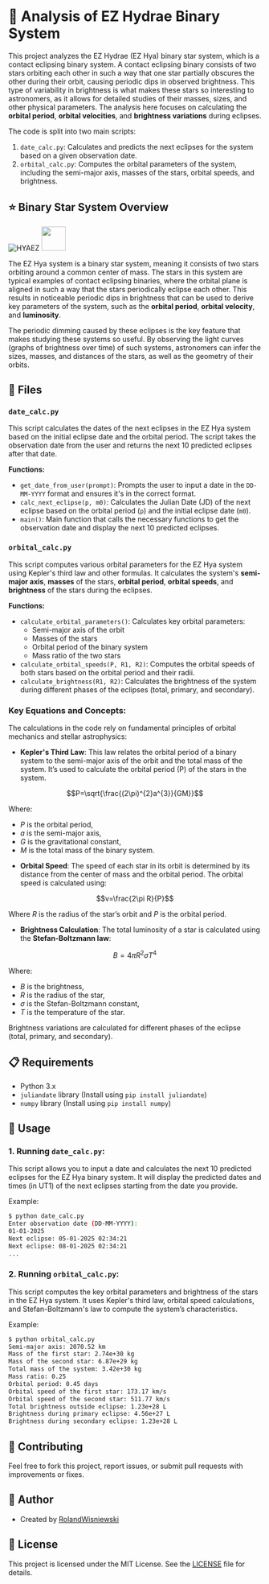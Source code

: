 # 🌟 Analysis of EZ Hydrae Binary System

This project analyzes the EZ Hydrae (EZ Hya) binary star system, which is a contact eclipsing binary system. A contact eclipsing binary consists of two stars orbiting each other in such a way that one star partially obscures the other during their orbit, causing periodic dips in observed brightness. This type of variability in brightness is what makes these stars so interesting to astronomers, as it allows for detailed studies of their masses, sizes, and other physical parameters. The analysis here focuses on calculating the **orbital period**, **orbital velocities**, and **brightness variations** during eclipses.

The code is split into two main scripts:
1. `date_calc.py`: Calculates and predicts the next eclipses for the system based on a given observation date.
2. `orbital_calc.py`: Computes the orbital parameters of the system, including the semi-major axis, masses of the stars, orbital speeds, and brightness.

## ⭐ Binary Star System Overview

![HYAEZ](https://github.com/user-attachments/assets/1e6d73e0-fa01-41fc-bdd3-caf012437c04)
<img src="https://github.com/user-attachments/assets/1e6d73e0-fa01-41fc-bdd3-caf012437c04" width="48">

The EZ Hya system is a binary star system, meaning it consists of two stars orbiting around a common center of mass. The stars in this system are typical examples of contact eclipsing binaries, where the orbital plane is aligned in such a way that the stars periodically eclipse each other. This results in noticeable periodic dips in brightness that can be used to derive key parameters of the system, such as the **orbital period**, **orbital velocity**, and **luminosity**.

The periodic dimming caused by these eclipses is the key feature that makes studying these systems so useful. By observing the light curves (graphs of brightness over time) of such systems, astronomers can infer the sizes, masses, and distances of the stars, as well as the geometry of their orbits.

## 📂 Files

### `date_calc.py`

This script calculates the dates of the next eclipses in the EZ Hya system based on the initial eclipse date and the orbital period. The script takes the observation date from the user and returns the next 10 predicted eclipses after that date.

**Functions:**

* `get_date_from_user(prompt)`: Prompts the user to input a date in the `DD-MM-YYYY` format and ensures it's in the correct format.
* `calc_next_eclipse(p, m0)`: Calculates the Julian Date (JD) of the next eclipse based on the orbital period (`p`) and the initial eclipse date (`m0`).
* `main()`: Main function that calls the necessary functions to get the observation date and display the next 10 predicted eclipses.

### `orbital_calc.py`

This script computes various orbital parameters for the EZ Hya system using Kepler's third law and other formulas. It calculates the system's **semi-major axis**, **masses** of the stars, **orbital period**, **orbital speeds**, and **brightness** of the stars during the eclipses.

**Functions:**

* `calculate_orbital_parameters()`: Calculates key orbital parameters:
  * Semi-major axis of the orbit
  * Masses of the stars
  * Orbital period of the binary system
  * Mass ratio of the two stars
* `calculate_orbital_speeds(P, R1, R2)`: Computes the orbital speeds of both stars based on the orbital period and their radii.
* `calculate_brightness(R1, R2)`: Calculates the brightness of the system during different phases of the eclipses (total, primary, and secondary).

### **Key Equations and Concepts:**
The calculations in the code rely on fundamental principles of orbital mechanics and stellar astrophysics:
* **Kepler's Third Law**: This law relates the orbital period of a binary system to the semi-major axis of the orbit and the total mass of the system. It’s used to calculate the orbital period (P) of the stars in the system.

$$P=\sqrt{\frac{(2\pi)^{2}a^{3}}{GM}}$$
 
  Where:
  
  * $P$ is the orbital period,
  * $a$ is the semi-major axis,
  * $G$ is the gravitational constant,
  * $M$ is the total mass of the binary system.

- **Orbital Speed**: The speed of each star in its orbit is determined by its distance from the center of mass and the orbital period. The orbital speed is calculated using:

$$v=\frac{2\pi R}{P}$$

Where $R$ is the radius of the star’s orbit and $P$ is the orbital period.

- **Brightness Calculation**: The total luminosity of a star is calculated using the **Stefan-Boltzmann law**:

$$B=4\pi R^{2}\sigma T^{4}$$

Where:

* $B$ is the brightness,
* $R$ is the radius of the star,
* $σ$ is the Stefan-Boltzmann constant,
* $T$ is the temperature of the star.

Brightness variations are calculated for different phases of the eclipse (total, primary, and secondary).

## 📋 Requirements
* Python 3.x
* `juliandate` library (Install using `pip install juliandate`)
* `numpy` library (Install using `pip install numpy`)

## 🚀 Usage

### 1. Running `date_calc.py`:

This script allows you to input a date and calculates the next 10 predicted eclipses for the EZ Hya binary system. It will display the predicted dates and times (in UT1) of the next eclipses starting from the date you provide.

Example:

```bash
$ python date_calc.py
Enter observation date (DD-MM-YYYY):
01-01-2025
Next eclipse: 05-01-2025 02:34:21
Next eclipse: 08-01-2025 02:34:21
...
```

### 2. Running `orbital_calc.py`:
This script computes the key orbital parameters and brightness of the stars in the EZ Hya system. It uses Kepler's third law, orbital speed calculations, and Stefan-Boltzmann's law to compute the system’s characteristics.

Example:

```bash
$ python orbital_calc.py
Semi-major axis: 2070.52 km
Mass of the first star: 2.74e+30 kg
Mass of the second star: 6.87e+29 kg
Total mass of the system: 3.42e+30 kg
Mass ratio: 0.25
Orbital period: 0.45 days
Orbital speed of the first star: 173.17 km/s
Orbital speed of the second star: 511.77 km/s
Total brightness outside eclipse: 1.23e+28 L
Brightness during primary eclipse: 4.56e+27 L
Brightness during secondary eclipse: 1.23e+28 L
```

## 🤝 Contributing

Feel free to fork this project, report issues, or submit pull requests with improvements or fixes.

## 👤 Author

* Created by [RolandWisniewski](https://github.com/RolandWisniewski)

## 📜 License

This project is licensed under the MIT License. See the [LICENSE](LICENSE) file for details.
